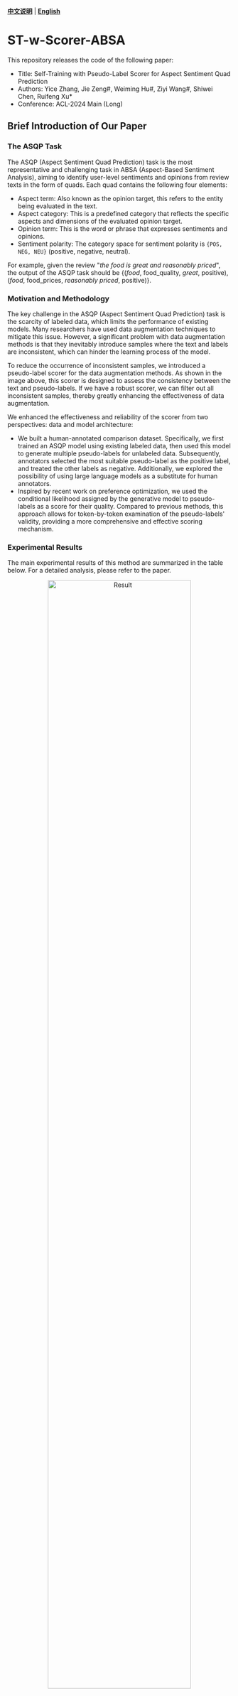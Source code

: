 [**中文说明**](https://github.com/HITSZ-HLT/ST-w-Scorer-ABSA/) | [**English**](https://github.com/HITSZ-HLT/ST-w-Scorer-ABSA/blob/master/README_EN.md)

# ST-w-Scorer-ABSA

This repository releases the code of the following paper:
- Title: Self-Training with Pseudo-Label Scorer for Aspect Sentiment Quad Prediction
- Authors: Yice Zhang, Jie Zeng#, Weiming Hu#, Ziyi Wang#, Shiwei Chen, Ruifeng Xu*
- Conference: ACL-2024 Main (Long)

## Brief Introduction of Our Paper

### The ASQP Task

The ASQP (Aspect Sentiment Quad Prediction) task is the most representative and challenging task in ABSA (Aspect-Based Sentiment Analysis), aiming to identify user-level sentiments and opinions from review texts in the form of quads. Each quad contains the following four elements:
- Aspect term: Also known as the opinion target, this refers to the entity being evaluated in the text.
- Aspect category: This is a predefined category that reflects the specific aspects and dimensions of the evaluated opinion target.
- Opinion term: This is the word or phrase that expresses sentiments and opinions.
- Sentiment polarity: The category space for sentiment polarity is `{POS, NEG, NEU}` (positive, negative, neutral).

For example, given the review "_the food is great and reasonably priced_", the output of the ASQP task should be {(_food_, food_quality, _great_, positive), (_food_, food_prices, _reasonably priced_, positive)}.

### Motivation and Methodology

The key challenge in the ASQP (Aspect Sentiment Quad Prediction) task is the scarcity of labeled data, which limits the performance of existing models. Many researchers have used data augmentation techniques to mitigate this issue. However, a significant problem with data augmentation methods is that they inevitably introduce samples where the text and labels are inconsistent, which can hinder the learning process of the model.

To reduce the occurrence of inconsistent samples, we introduced a pseudo-label scorer for the data augmentation methods. As shown in the image above, this scorer is designed to assess the consistency between the text and pseudo-labels. If we have a robust scorer, we can filter out all inconsistent samples, thereby greatly enhancing the effectiveness of data augmentation.

We enhanced the effectiveness and reliability of the scorer from two perspectives: data and model architecture:
- We built a human-annotated comparison dataset. Specifically, we first trained an ASQP model using existing labeled data, then used this model to generate multiple pseudo-labels for unlabeled data. Subsequently, annotators selected the most suitable pseudo-label as the positive label, and treated the other labels as negative. Additionally, we explored the possibility of using large language models as a substitute for human annotators.
- Inspired by recent work on preference optimization, we used the conditional likelihood assigned by the generative model to pseudo-labels as a score for their quality. Compared to previous methods, this approach allows for token-by-token examination of the pseudo-labels' validity, providing a more comprehensive and effective scoring mechanism.

### Experimental Results

The main experimental results of this method are summarized in the table below. For a detailed analysis, please refer to the paper.

<div align="center"> <img src="https://github.com/HITSZ-HLT/ST-w-Scorer-ABSA/assets/9134454/d7df2c87-6701-4897-b9a2-b66e88fcc1ec" alt="Result" width="80%" /></div>

## How to Run

### Requirements

- lightning==2.1.3
- numpy==2.0.0
- scikit_learn==1.5.0
- spacy==3.7.4
- torch==2.1.1+cu118
- tqdm==4.66.2
- transformers==4.36.2

### Files

```
├── data
│   ├── comp
│   │   ├── acos
│   │   │   ├── laptop16
│   │   │   └── rest16
│   │   └── asqp
│   │       ├── rest15
│   │       └── rest16
│   ├── raw
│   │   ├── laptop
│   │   └── yelp
│   └── self-training
│   └── t5
│       ├── acos
│       │   ├── laptop16
│       │   └── rest16
│       └── asqp
│           ├── rest15
│           └── rest16
├── bash
│   ├── do_filtering.sh
│   ├── do_reranking.sh
│   ├── pseudo_labeling.sh
│   ├── train_quad_batch_parallel.sh
│   ├── train_quad.sh
│   └── train_scorer.sh
├── read_quad_result.py
├── train_quad.py
├── train_scorer.py
└── utils
    ├── __init__.py
    ├── loss.py
    ├── quad.py
    └── quad_result.py
```
### Run our code

In the `code` directory:
- Run `chmod +x bash/*`.
- Train the initial model `bash/train_quad.sh -c 0 -d acos/rest16 -b quad -s 42`.
- Pseudo label with `bash/pseudo_labeling.sh -c 0 -d acos/rest16 -b quad`.
- Train the scorer `bash/train_scorer.sh -c 0 -d acos/rest16 -b scorer -s 42 -l 20 -t 01234+ -a 1`.
- Filter the pseudo-labeled data `bash/do_filtering.sh -c 0 -d acos/rest16 -b scorer`.

This will produce the filtered pseudo-labeled data, which can then be used to train the ASQP model:
- Train the ASQP model with pseudo-labeled data `bash/train_quad.sh -c 0 -d acos/rest16 -b 10-40_10000 -f 10-40_10000 -t ../output/filter/acos/rest16.json`.
- Re-rank with `bash/do_reranking.sh -c 0 -d acos/rest16 -b scorer -q 10-40_10000 -a 2024-6-21`.

Note:
- The scorer significantly impacts final performance; adjusting its training parameters (lr, alpha, batch_size) is necessary.
- Before pseudo labeling, you need to unzip the files under `/code/data/raw`.
- Already filtered pseudo-labeled data is located in `/code/data/self_training`.

## Citation

    @inproceedings{zhang-etal-2024-self-training-pseudo-label-scorer,  
        title = "Self-Training with Pseudo-Label Scorer for Aspect Sentiment Quad Prediction",  
        author = "Zhang, Yice  and  
          Zeng, Jie  and  
          Hu, Weiming  and  
          Wang, Ziyi  and  
          Chen, Shiwei  and
          Xu, Ruifeng",  
          booktitle = "Proceedings of the 62nd Annual Meeting of the Association for Computational Linguistics and the 11th International Joint Conference on Natural Language Processing (Volume 1: Long Papers)",
          month = August,  
          year = "2024",  
          address = "Bangkok, Thailand",  
          publisher = "Association for Computational Linguistics",  
    }  
